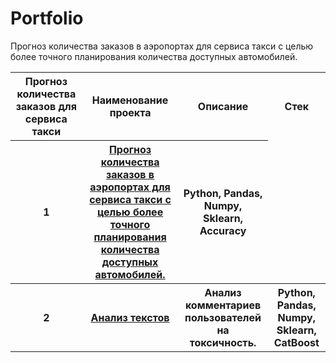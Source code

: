 # Portfolio
<table>
<tr><th>Прогноз количества заказов для сервиса такси</th><th>Наименование проекта</th><th>Описание</th><th>Стек</th></tr>
<tr><th>1</th><th><a href="https://github.com/Sultan1448/My-Projects/blob/main/Service%20Taxi/Project%20%E2%84%9612.ipynb">Прогноз количества заказов в аэропортах
для сервиса такси с целью более точного планирования количества доступных
автомобилей.</th>Прогноз количества заказов в аэропортах
для сервиса такси с целью более точного планирования количества доступных
автомобилей.<th>Python, Pandas, Numpy, Sklearn, Accuracy</th></tr>
<tr><th>2</th><th><a href="https://github.com/Sultan1448/My-Projects/blob/main/Analyzing%20Texts/Project%20%E2%84%969.ipynb">Анализ текстов</th><th>Анализ комментариев пользователей на токсичность.</a></th><th>Python, Pandas, Numpy, Sklearn, CatBoost</th></tr>

</table>

